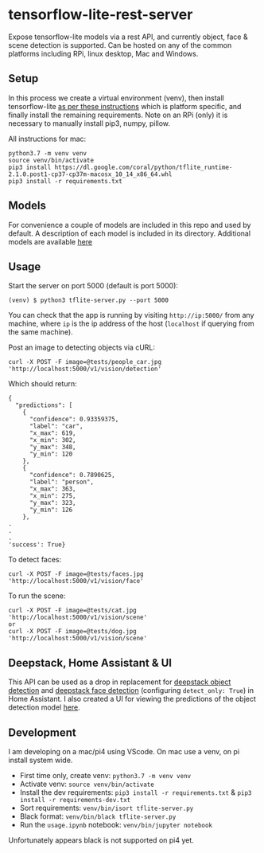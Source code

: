 # tensorflow-lite-rest-server
Expose tensorflow-lite models via a rest API, and currently object, face & scene detection is supported. Can be hosted on any of the common platforms including RPi, linux desktop, Mac and Windows.

## Setup
In this process we create a virtual environment (venv), then install tensorflow-lite [as per these instructions](https://www.tensorflow.org/lite/guide/python) which is platform specific, and finally install the remaining requirements. Note on an RPi (only) it is necessary to manually install pip3, numpy, pillow.

All instructions for mac:
```
python3.7 -m venv venv
source venv/bin/activate
pip3 install https://dl.google.com/coral/python/tflite_runtime-2.1.0.post1-cp37-cp37m-macosx_10_14_x86_64.whl
pip3 install -r requirements.txt
```

## Models
For convenience a couple of models are included in this repo and used by default. A description of each model is included in its directory. Additional models are available [here](https://github.com/google-coral/edgetpu/tree/master/test_data)

## Usage
Start the server on port 5000 (default is port 5000):
```
(venv) $ python3 tflite-server.py --port 5000
```

You can check that the app is running by visiting `http://ip:5000/` from any machine, where `ip` is the ip address of the host (`localhost` if querying from the same machine).

Post an image to detecting objects via cURL:
```
curl -X POST -F image=@tests/people_car.jpg 'http://localhost:5000/v1/vision/detection'
```
Which should return:
```
{
  "predictions": [
    {
      "confidence": 0.93359375, 
      "label": "car", 
      "x_max": 619, 
      "x_min": 302, 
      "y_max": 348, 
      "y_min": 120
    }, 
    {
      "confidence": 0.7890625, 
      "label": "person", 
      "x_max": 363, 
      "x_min": 275, 
      "y_max": 323, 
      "y_min": 126
    },
.
.
.
'success': True}
```

To detect faces:
```
curl -X POST -F image=@tests/faces.jpg 'http://localhost:5000/v1/vision/face'
```

To run the scene:
```
curl -X POST -F image=@tests/cat.jpg 'http://localhost:5000/v1/vision/scene'
or
curl -X POST -F image=@tests/dog.jpg 'http://localhost:5000/v1/vision/scene'
```

## Deepstack, Home Assistant & UI
This API can be used as a drop in replacement for [deepstack object detection](https://github.com/robmarkcole/HASS-Deepstack-object) and [deepstack face detection](https://github.com/robmarkcole/HASS-Deepstack-face) (configuring `detect_only: True`) in Home Assistant. I also created a UI for viewing the predictions of the object detection model [here](https://github.com/robmarkcole/deepstack-ui).

## Development
I am developing on a mac/pi4 using VScode. On mac use a venv, on pi install system wide.

* First time only, create venv: `python3.7 -m venv venv`
* Activate venv: `source venv/bin/activate`
* Install the dev requirements: `pip3 install -r requirements.txt` & `pip3 install -r requirements-dev.txt`
* Sort requirements: `venv/bin/isort tflite-server.py`
* Black format: `venv/bin/black tflite-server.py`
* Run the `usage.ipynb` notebook: `venv/bin/jupyter notebook`

Unfortunately appears black is not supported on pi4 yet.